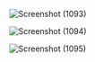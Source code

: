 ![Screenshot (1093)](https://github.com/muhamadreynaldi/aplikasi-perpustakaan/assets/169639390/9a3d0da9-6d06-4573-b6ef-27a7af96f855)

![Screenshot (1094)](https://github.com/muhamadreynaldi/aplikasi-perpustakaan/assets/169639390/e61c5ac3-49d0-45b1-9059-6644a8fc2ba4)

![Screenshot (1095)](https://github.com/muhamadreynaldi/aplikasi-perpustakaan/assets/169639390/6d0989ff-3cc2-4395-9990-54a86de8e8f8)
